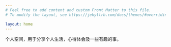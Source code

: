```yaml
---
# Feel free to add content and custom Front Matter to this file.
# To modify the layout, see https://jekyllrb.com/docs/themes/#overriding-theme-defaults

layout: home
---
```

个人空间，用于分享个人生活，心得体会及一些有趣的事。